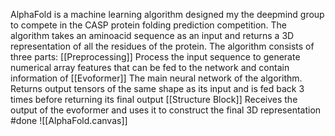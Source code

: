 AlphaFold is a machine learning algorithm designed my the deepmind group to compete in the CASP protein folding prediction competition.
The algorithm takes an aminoacid sequence as an input and returns a 3D representation of all the residues of the protein.
The algorithm consists of three parts:
	[[Preprocessing]]
		Process the input sequence to generate numerical array features 
		that can be fed to the network and contain information of 
	[[Evoformer]]
		The main neural network of the algorithm. Returns output tensors of the same shape as its input and is fed back 3 times before returning its final output
	[[Structure Block]]
		Receives the output of the evoformer and uses it to construct the final 3D representation
#done
![[AlphaFold.canvas]]

